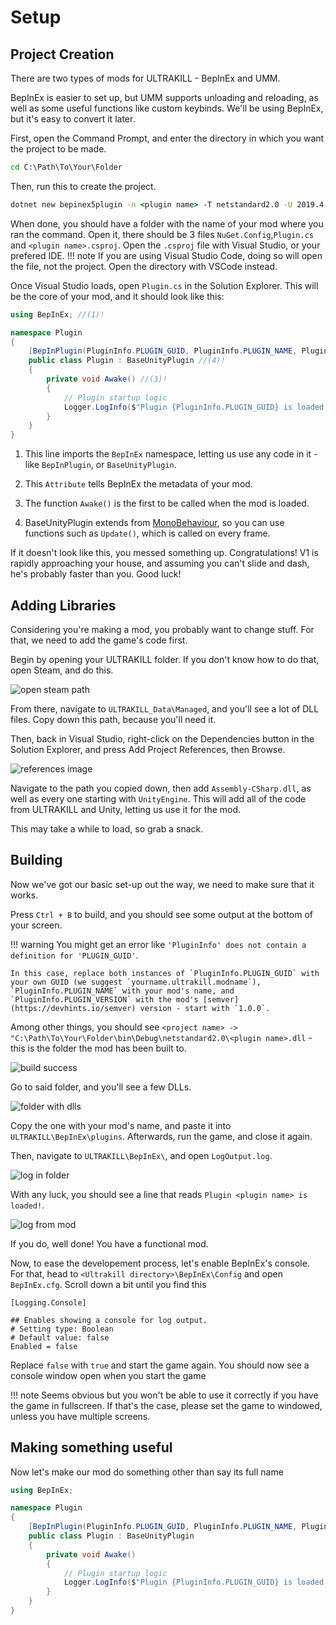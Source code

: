 # Setup

## Project Creation

There are two types of mods for ULTRAKILL - BepInEx and UMM.  

BepInEx is easier to set up, but UMM supports unloading and reloading, as well as some useful functions like custom keybinds.
We'll be using BepInEx, but it's easy to convert it later.

First, open the Command Prompt, and enter the directory in which you want the project to be made. 
```bat
cd C:\Path\To\Your\Folder
```

Then, run this to create the project.
```bat
dotnet new bepinex5plugin -n <plugin name> -T netstandard2.0 -U 2019.4.16
```  

When done, you should have a folder with the name of your mod where you ran the command. Open it, there should be 3 files `NuGet.Config`,`Plugin.cs` and `<plugin name>.csproj`. Open the `.csproj` file with Visual Studio, or your prefered IDE.
!!! note
    If you are using Visual Studio Code, doing so will open the file, not the project. Open the directory with VSCode instead.

Once Visual Studio loads, open `Plugin.cs` in the Solution Explorer. This will be the core of your mod, and it should look like this:
```cs linenums="1" title="Default BepInEx Plugin"
using BepInEx; //(1)!

namespace Plugin
{
    [BepInPlugin(PluginInfo.PLUGIN_GUID, PluginInfo.PLUGIN_NAME, PluginInfo.PLUGIN_VERSION)] //(2)!
    public class Plugin : BaseUnityPlugin //(4)!
    {
        private void Awake() //(3)!
        {
            // Plugin startup logic
            Logger.LogInfo($"Plugin {PluginInfo.PLUGIN_GUID} is loaded!");
        }
    }
}
```

1.  This line imports the `BepInEx` namespace, letting us use any code in it - like `BepInPlugin`, or `BaseUnityPlugin`.

2.  This `Attribute` tells BepInEx the metadata of your mod.

3.  The function `Awake()` is the first to be called when the mod is loaded.

4.  BaseUnityPlugin extends from [MonoBehaviour](https://docs.unity3d.com/ScriptReference/MonoBehaviour.html), so you can use functions such as `Update()`, which is called on every frame.

If it doesn't look like this, you messed something up. Congratulations! V1 is rapidly approaching your house, and assuming you can't slide and dash, he's probably faster than you. Good luck!

## Adding Libraries

Considering you're making a mod, you probably want to change stuff. For that, we need to add the game's code first.

Begin by opening your ULTRAKILL folder. If you don't know how to do that, open Steam, and do this.

![open steam path](https://cdn.discordapp.com/attachments/727956051156271175/1079171277388005456/image.png)

From there, navigate to `ULTRAKILL_Data\Managed`, and you'll see a lot of DLL files. Copy down this path, because you'll need it.

Then, back in Visual Studio, right-click on the Dependencies button in the Solution Explorer, and press Add Project References, then Browse.

![references image](https://media.discordapp.net/attachments/727956051156271175/1079183475258703924/image.png)

Navigate to the path you copied down, then add `Assembly-CSharp.dll`, as well as every one starting with `UnityEngine`. This will add all of the code from ULTRAKILL and Unity, letting us use it for the mod.

This may take a while to load, so grab a snack.

## Building

Now we've got our basic set-up out the way, we need to make sure that it works.

Press `Ctrl + B` to build, and you should see some output at the bottom of your screen.

!!! warning
    You might get an error like `'PluginInfo' does not contain a definition for 'PLUGIN_GUID'`. 
    
    In this case, replace both instances of `PluginInfo.PLUGIN_GUID` with your own GUID (we suggest `yourname.ultrakill.modname`), `PluginInfo.PLUGIN_NAME` with your mod's name, and `PluginInfo.PLUGIN_VERSION` with the mod's [semver](https://devhints.io/semver) version - start with `1.0.0`.

Among other things, you should see `<project name> -> "C:\Path\To\Your\Folder\bin\Debug\netstandard2.0\<plugin name>.dll` - this is the folder the mod has been built to.

![build success](https://media.discordapp.net/attachments/727956051156271175/1079179511926640660/image.png)

Go to said folder, and you'll see a few DLLs.

![folder with dlls](https://media.discordapp.net/attachments/727956051156271175/1079180682804342894/image.png)

Copy the one with your mod's name, and paste it into `ULTRAKILL\BepInEx\plugins`. Afterwards, run the game, and close it again.

Then, navigate to `ULTRAKILL\BepInEx\`, and open `LogOutput.log`. 

![log in folder](https://media.discordapp.net/attachments/727956051156271175/1079181031061602384/image.png)

With any luck, you should see a line that reads `Plugin <plugin name> is loaded!`.

![log from mod](https://media.discordapp.net/attachments/727956051156271175/1079180304100626472/image.png)

If you do, well done! You have a functional mod.  

Now, to ease the developement process, let's enable BepInEx's console. For that, head to `<Ultrakill directory>\BepInEx\Config` and open `BepInEx.cfg`. Scroll down a bit until you find this 
```properties
[Logging.Console]

## Enables showing a console for log output.
# Setting type: Boolean
# Default value: false
Enabled = false
```

Replace `false` with `true` and start the game again. You should now see a console window open when you start the game

!!! note
    Seems obvious but you won't be able to use it correctly if you have the game in fullscreen. If that's the case, please set the game to windowed, unless you have multiple screens.

## Making something useful

Now let's make our mod do something other than say its full name

```cs linenums="1"
using BepInEx;

namespace Plugin
{
    [BepInPlugin(PluginInfo.PLUGIN_GUID, PluginInfo.PLUGIN_NAME, PluginInfo.PLUGIN_VERSION)]
    public class Plugin : BaseUnityPlugin
    {
        private void Awake()
        {
            // Plugin startup logic
            Logger.LogInfo($"Plugin {PluginInfo.PLUGIN_GUID} is loaded!");
        }
    }
}
```